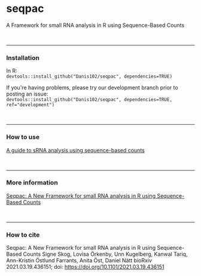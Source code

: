 # seqpac
A Framework for small RNA analysis in R using Sequence-Based Counts

<br>

---
### Installation
In R:<br>
`devtools::install_github("Danis102/seqpac", dependencies=TRUE)`


If you're having problems, please try our development branch prior to posting an issue:<br>
`devtools::install_github("Danis102/seqpac", dependencies=TRUE, ref="development")`

<br>



---
### How to use 
[A guide to sRNA analysis using sequence-based counts](/vignettes/seqpac_-_A_guide_to_sRNA_analysis_using_sequence-based_counts.Rmd)

<br>

---
### More information
[Seqpac: A New Framework for small RNA analysis in R using Sequence-Based Counts](https://www.biorxiv.org/content/10.1101/2021.03.19.436151v1)

<br>

---
### How to cite
Seqpac: A New Framework for small RNA analysis in R using Sequence-Based Counts
Signe Skog, Lovisa Örkenby, Unn Kugelberg, Kanwal Tariq, Ann-Kristin Östlund Farrants, Anita Öst, Daniel Nätt
bioRxiv 2021.03.19.436151; doi: https://doi.org/10.1101/2021.03.19.436151 
